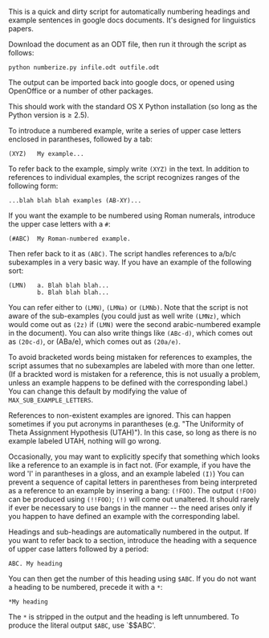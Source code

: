 This is a quick and dirty script for automatically numbering headings
and example sentences in google docs documents. It's designed for
linguistics papers.

Download the document as an ODT file, then run it through the script
as follows:

    python numberize.py infile.odt outfile.odt

The output can be imported back into google docs, or opened using
OpenOffice or a number of other packages.

This should work with the standard OS X Python installation (so long
as the Python version is ≥ 2.5).

To introduce a numbered example, write a series of upper case letters
enclosed in parantheses, followed by a tab:

    (XYZ)   My example...

To refer back to the example, simply write `(XYZ)` in the text. In
addition to references to individual examples, the script recognizes
ranges of the following form:

    ...blah blah blah examples (AB-XY)...

If you want the example to be numbered using Roman numerals, introduce
the upper case letters with a `#`:

    (#ABC)  My Roman-numbered example.

Then refer back to it as `(ABC)`. The script handles references to
a/b/c subexamples in a very basic way. If you have an example of the
following sort:

    (LMN)   a. Blah blah blah...
            b. Blah blah blah...

You can refer either to `(LMN)`, `(LMNa)` or `(LMNb)`. Note that the
script is not aware of the sub-examples (you could just as well write
`(LMNz)`, which would come out as `(2z)` if `(LMN)` were the second
arabic-numbered example in the document).  You can also write things
like `(ABc-d)`, which comes out as `(20c-d)`, or (ABa/e), which comes
out as `(20a/e)`.

To avoid bracketed words being mistaken for references to examples,
the script assumes that no subexamples are labeled with more than one
letter. (If a brackted word is mistaken for a reference, this is not
usually a problem, unless an example happens to be defined with the
corresponding label.) You can change this default by modifying the
value of `MAX_SUB_EXAMPLE_LETTERS`.

References to non-existent examples are ignored. This can happen
sometimes if you put acronyms in parantheses (e.g. "The Uniformity of
Theta Assignment Hypothesis (UTAH)").  In this case, so long as there
is no example labeled UTAH, nothing will go wrong.

Occasionally, you may want to explicitly specify that something which
looks like a reference to an example is in fact not. (For example, if
you have the word 'I' in parantheses in a gloss, and an example
labeled `(I)`) You can prevent a sequence of capital letters in
parentheses from being interpreted as a reference to an example by
insering a bang: `(!FOO)`. The output `(!FOO)` can be produced using
`(!!FOO)`; `(!)` will come out unaltered. It should rarely if ever be
necessary to use bangs in the manner -- the need arises only if you
happen to have defined an example with the corresponding label.

Headings and sub-headings are automatically numbered in the output. If
you want to refer back to a section, introduce the heading with a
sequence of upper case latters followed by a period:

    ABC. My heading

You can then get the number of this heading using `$ABC`. If you do
not want a heading to be numbered, precede it with a `*`:

    *My heading

The `*` is stripped in the output and the heading is left
unnumbered. To produce the literal output `$ABC`, use `$$ABC'.
